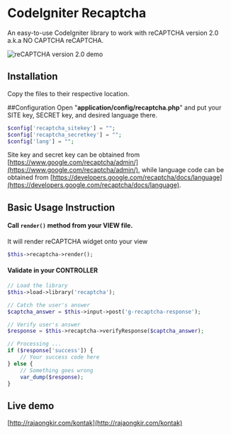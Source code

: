 # CodeIgniter Recaptcha
An easy-to-use CodeIgniter library to work with reCAPTCHA version 2.0 a.k.a NO CAPTCHA reCAPTCHA.

![reCAPTCHA version 2.0 demo](https://www.google.com/recaptcha/intro/images/hero-recaptcha-demo.gif)

## Installation
Copy the files to their respective location.

##Configuration
Open "**application/config/recaptcha.php**" and put your SITE key, SECRET key, and desired language there.

```php
$config['recaptcha_sitekey'] = "";
$config['recaptcha_secretkey'] = "";
$config['lang'] = "";
```

Site key and secret key can be obtained from [https://www.google.com/recaptcha/admin/](https://www.google.com/recaptcha/admin/), while language code can be obtained from [https://developers.google.com/recaptcha/docs/language](https://developers.google.com/recaptcha/docs/language).

## Basic Usage Instruction
#### Call `render()` method from your VIEW file.
It will render reCAPTCHA widget onto your view
```php
$this->recaptcha->render();
```
#### Validate in your CONTROLLER
```php
// Load the library
$this->load->library('recaptcha');

// Catch the user's answer
$captcha_answer = $this->input->post('g-recaptcha-response');

// Verify user's answer
$response = $this->recaptcha->verifyResponse($captcha_answer);

// Processing ...
if ($response['success']) {
    // Your success code here
} else {
    // Something goes wrong
    var_dump($response);
}
```

## Live demo
[http://rajaongkir.com/kontak](http://rajaongkir.com/kontak)